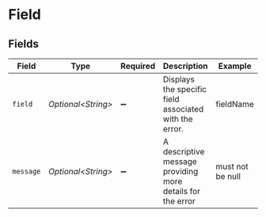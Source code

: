 # Field


## Fields

| Field                                                      | Type                                                       | Required                                                   | Description                                                | Example                                                    |
| ---------------------------------------------------------- | ---------------------------------------------------------- | ---------------------------------------------------------- | ---------------------------------------------------------- | ---------------------------------------------------------- |
| `field`                                                    | *Optional\<String>*                                        | :heavy_minus_sign:                                         | Displays the specific field associated with the error.     | fieldName                                                  |
| `message`                                                  | *Optional\<String>*                                        | :heavy_minus_sign:                                         | A descriptive message providing more details for the error | must not be null                                           |